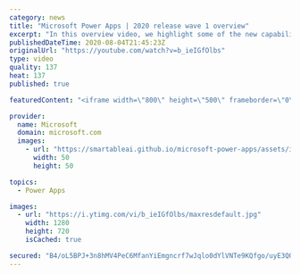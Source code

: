 ```yaml
---
category: news
title: "Microsoft Power Apps | 2020 release wave 1 overview"
excerpt: "In this overview video, we highlight some of the new capabilities included in the latest update to Microsoft Power Apps.      Here are the capabilities covered:     UI enhancements       • Save is always visible       • Chart formatting  Grid user experience enhancements       • Conditional search  "
publishedDateTime: 2020-08-04T21:45:23Z
originalUrl: "https://youtube.com/watch?v=b_ieIGfOlbs"
type: video
quality: 137
heat: 137
published: true

featuredContent: "<iframe width=\"800\" height=\"500\" frameborder=\"0\" src=\"https://www.youtube.com/embed/b_ieIGfOlbs\" allow=\"accelerometer; autoplay; encrypted-media; gyroscope; picture-in-picture\" allowfullscreen></iframe>"

provider:
  name: Microsoft
  domain: microsoft.com
  images:
    - url: "https://smartableai.github.io/microsoft-power-apps/assets/images/organizations/microsoft.com-50x50.jpg"
      width: 50
      height: 50

topics:
  - Power Apps

images:
  - url: "https://i.ytimg.com/vi/b_ieIGfOlbs/maxresdefault.jpg"
    width: 1280
    height: 720
    isCached: true

secured: "B4/oL5BPJ+3n8hMV4PeC6MfanYiEmgncrf7wJqlo0dYlVNTe9KQfgo/uyE3QOhzvDsn3wShR4DWmjH1FvQtO4Ewb006BfZHDedQIZw0NwM5gj1NraO42g62C+mV8bLYGLVfUhJKkNZ56M9zgf7CJQV7pIzWnRV6il/ZlhAPHhuxYZ/bFbEDG4/OBnDgVtMJuURMMPxbwk113tkIGEXMRQQ4dYFGXCtSkHtSe2qrbwTPnxbZQ/5w3N4veupHhAB2cXV5RSteAWn/AxNTdKFIK02PBB0p7LAM1fUMD0qT7e8uBKCn2nWaW5MslAzoO6PaW6Zu6aTp/gtRBD6REjaRExcK32ubVfP3goDuKr4d3xx8HApRP1vdGTq4B8t6i5mD0r5F1goceV+C66YHRWY44Az4fXdVUqYjYDqQ7vKC/G4XX6uSwWegIczWnJqwIQLcz;FAwfDtjwLAfGm5fcWb13rw=="
---
```


